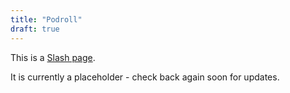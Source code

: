 ```yaml
---
title: "Podroll"
draft: true
---
```


This is a [Slash page](https://slashpages.net/#podroll).

It is currently a placeholder - check back again soon for updates.
